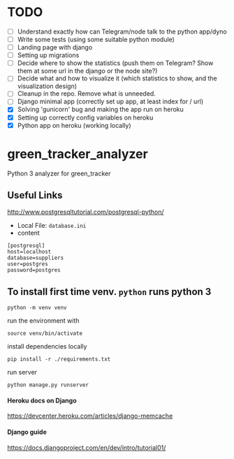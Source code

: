 # TODO
- [ ] Understand exactly how can Telegram/node talk to the python app/dyno
- [ ] Write some tests (using some suitable python module)
- [ ] Landing page with django
- [ ] Setting up migrations
- [ ] Decide where to show the statistics (push them on Telegram? Show them at some url in the django or the node site?)
- [ ] Decide what and how to visualize it (which statistics to show, and the visualization design)
- [ ] Cleanup in the repo. Remove what is unneeded.
- [ ] Django minimal app (correctly set up app, at least index for / url)
- [x] Solving 'gunicorn' bug and making the app run on heroku
- [x] Setting up correctly config variables on heroku
- [x] Python app on heroku (working locally)

# green_tracker_analyzer
Python 3 analyzer for green_tracker

## Useful Links
http://www.postgresqltutorial.com/postgresql-python/

- Local File: `database.ini`
- content
```
[postgresql]
host=localhost
database=suppliers
user=postgres
password=postgres
```

## To install first time venv. `python` runs python 3
```
python -m venv venv
```
run the environment with 
```
source venv/bin/activate
```
install dependencies locally
```
pip install -r ./requirements.txt
```
run server
```
python manage.py runserver
```

#### Heroku docs on Django
https://devcenter.heroku.com/articles/django-memcache

#### Django guide
https://docs.djangoproject.com/en/dev/intro/tutorial01/
